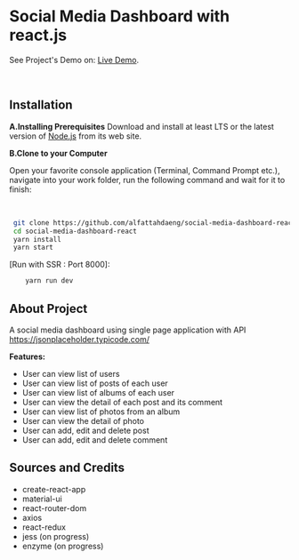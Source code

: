 # Social Media Dashboard with react.js

See Project's Demo on: [Live Demo](https://github.com/).

<br />

## Installation

**A.Installing Prerequisites**
Download and install at least LTS or the latest version of [Node.js](https://nodejs.org/) from its web site. 

**B.Clone to your Computer**
<br />

Open your favorite console application (Terminal, Command Prompt etc.), navigate into your work folder, run the following command and wait for it to finish:

<br />

```sh
 git clone https://github.com/alfattahdaeng/social-media-dashboard-react
 cd social-media-dashboard-react
 yarn install
 yarn start
```

[Run with SSR : Port 8000]:
```sh
    yarn run dev
```

## About Project

A social media dashboard using single page application with API
https://jsonplaceholder.typicode.com/

**Features:**
- User can view list of users
- User can view list of posts of each user
- User can view list of albums of each user
- User can view the detail of each post and its comment
- User can view list of photos from an album
- User can view the detail of photo
- User can add, edit and delete post
- User can add, edit and delete comment

## Sources and Credits

- create-react-app
- material-ui
- react-router-dom
- axios
- react-redux
- jess (on progress)
- enzyme (on progress)
